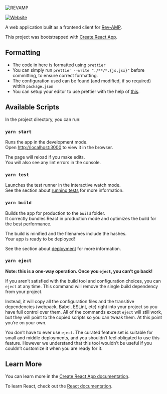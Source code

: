 ![REVAMP](https://media.rev-amp.tech/logo/revamp_transparent.png)

[![Website](https://img.shields.io/website?style=for-the-badge&url=https%3A%2F%2Fimg.shields.io%2Fwebsite%2Fhttps%2Frev-amp.tech)](https://rev-amp.tech)
<!---![GitHub](https://img.shields.io/github/license/rev-amp/frontend?style=for-the-badge))--->

A web application built as a frontend client for [Rev-AMP](https://github.com/rev-amp/backend).

This project was bootstrapped with [Create React App](https://github.com/facebook/create-react-app).


## Formatting

- The code in here is formatted using `prettier`
- You can simply run ```prettier --write "./**/*.{js,jsx}"``` before committing, to ensure correct formatting.
- The configuration used can be found (and modified, if so required) within `package.json`
- You can setup your editor to use prettier with the help of [this](https://prettier.io/docs/en/editors.html).

## Available Scripts

In the project directory, you can run:

### `yarn start`

Runs the app in the development mode.\
Open [http://localhost:3000](http://localhost:3000) to view it in the browser.

The page will reload if you make edits.\
You will also see any lint errors in the console.

### `yarn test`

Launches the test runner in the interactive watch mode.\
See the section about [running tests](https://facebook.github.io/create-react-app/docs/running-tests) for more information.

### `yarn build`

Builds the app for production to the `build` folder.\
It correctly bundles React in production mode and optimizes the build for the best performance.

The build is minified and the filenames include the hashes.\
Your app is ready to be deployed!

See the section about [deployment](https://facebook.github.io/create-react-app/docs/deployment) for more information.

### `yarn eject`

**Note: this is a one-way operation. Once you `eject`, you can’t go back!**

If you aren’t satisfied with the build tool and configuration choices, you can `eject` at any time. This command will remove the single build dependency from your project.

Instead, it will copy all the configuration files and the transitive dependencies (webpack, Babel, ESLint, etc) right into your project so you have full control over them. All of the commands except `eject` will still work, but they will point to the copied scripts so you can tweak them. At this point you’re on your own.

You don’t have to ever use `eject`. The curated feature set is suitable for small and middle deployments, and you shouldn’t feel obligated to use this feature. However we understand that this tool wouldn’t be useful if you couldn’t customize it when you are ready for it.

## Learn More

You can learn more in the [Create React App documentation](https://facebook.github.io/create-react-app/docs/getting-started).

To learn React, check out the [React documentation](https://reactjs.org/).
